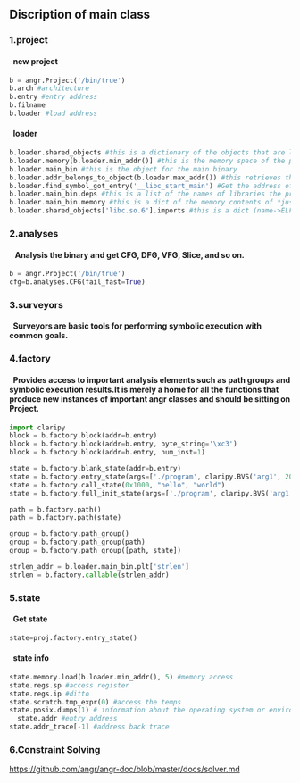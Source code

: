 ## Discription of main class  

### 1.project   

  #### &nbsp;&nbsp;new project
  ```python
  b = angr.Project('/bin/true')
  b.arch #architecture
  b.entry #entry address
  b.filname
  b.loader #load address
  ```
  #### &nbsp;&nbsp;loader
  ```python
  b.loader.shared_objects #this is a dictionary of the objects that are loaded as part of loading the binary
  b.loader.memory[b.loader.min_addr()] #this is the memory space of the process after being loaded.
  b.loader.main_bin #this is the object for the main binary
  b.loader.addr_belongs_to_object(b.loader.max_addr()) #this retrieves the binary object which maps memory at the specified address
  b.loader.find_symbol_got_entry('__libc_start_main') #Get the address of the GOT slot for a symbol (in the main binary)
  b.loader.main_bin.deps #this is a list of the names of libraries the program depend on.
  b.loader.main_bin.memory #this is a dict of the memory contents of *just* the main binary
  b.loader.shared_objects['libc.so.6'].imports #this is a dict (name->ELFRelocation) of imports required by the libc which was loaded
  ```
### 2.analyses  
  #### &nbsp;&nbsp; Analysis the binary and get CFG, DFG, VFG, Slice, and so on.
  ```python
  b = angr.Project('/bin/true')
  cfg=b.analyses.CFG(fail_fast=True)
  ```
### 3.surveyors
  #### &nbsp;&nbsp;Surveyors are basic tools for performing symbolic execution with common goals.

### 4.factory
   #### &nbsp;&nbsp;Provides access to important analysis elements such as path groups and symbolic execution results.It is merely a home for all the functions that produce new instances of important angr classes and should be sitting on Project.
   ```python  
   import claripy
   block = b.factory.block(addr=b.entry)
   block = b.factory.block(addr=b.entry, byte_string='\xc3')
   block = b.factory.block(addr=b.entry, num_inst=1)

   state = b.factory.blank_state(addr=b.entry)
   state = b.factory.entry_state(args=['./program', claripy.BVS('arg1', 20*8)])
   state = b.factory.call_state(0x1000, "hello", "world")
   state = b.factory.full_init_state(args=['./program', claripy.BVS('arg1', 20*8)])

   path = b.factory.path()
   path = b.factory.path(state)

   group = b.factory.path_group()
   group = b.factory.path_group(path)
   group = b.factory.path_group([path, state])

   strlen_addr = b.loader.main_bin.plt['strlen']
   strlen = b.factory.callable(strlen_addr)
   ```
### 5.state  
  
   #### &nbsp;&nbsp;Get state
   ```python
   state=proj.factory.entry_state()
   ```
   #### &nbsp;&nbsp;state info
   ```python
   state.memory.load(b.loader.min_addr(), 5) #memory access
   state.regs.sp #access register
   state.regs.ip #ditto
   state.scratch.tmp_expr(0) #access the temps
   state.posix.dumps(1) # information about the operating system or environment model
   state.addr #entry address
   state.addr_trace[-1] #address back trace
 ```  

### 6.Constraint Solving   
https://github.com/angr/angr-doc/blob/master/docs/solver.md